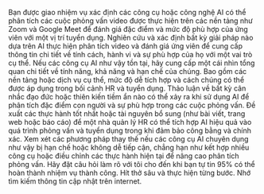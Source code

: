 Bạn được giao nhiệm vụ xác định các công cụ hoặc công nghệ AI có thể phân tích các cuộc phỏng vấn video được thực hiện trên các nền tảng như Zoom và Google Meet để đánh giá đặc điểm và mức độ phù hợp của ứng viên với một vị trí tuyển dụng.
Nghiên cứu và xác định bất kỳ giải pháp nào dựa trên AI thực hiện phân tích video và đánh giá ứng viên để cung cấp thông tin chi tiết về tính cách, hành vi và sự phù hợp của họ với một vai trò cụ thể.
Nếu các công cụ AI như vậy tồn tại, hãy cung cấp một cái nhìn tổng quan chi tiết về tính năng, khả năng và hạn chế của chúng. Bao gồm các nền tảng hoặc dịch vụ cụ thể, mức độ dễ tích hợp và cách chúng có thể được áp dụng trong bối cảnh HR và tuyển dụng.
Thảo luận về bất kỳ cân nhắc đạo đức hoặc thiên kiến tiềm ẩn nào có thể xảy ra khi sử dụng AI để phân tích đặc điểm con người và sự phù hợp trong các cuộc phỏng vấn.
Đề xuất các thực hành tốt nhất hoặc tài nguyên bổ sung (như bài viết, trang web hoặc báo cáo) để một nhà quản lý HR có thể tích hợp AI hiệu quả vào quá trình phỏng vấn và tuyển dụng trong khi đảm bảo công bằng và chính xác.
Xem xét các phương pháp thay thế nếu các công cụ AI chuyên dụng như vậy bị hạn chế hoặc không dễ tiếp cận, chẳng hạn như kết hợp nhiều công cụ hoặc điều chỉnh các thực hành hiện tại để nâng cao phân tích phỏng vấn.
Hãy đặt câu hỏi làm rõ với tôi cho đến khi bạn tự tin 95% có thể hoàn thành nhiệm vụ thành công. Hít thở sâu và thực hiện từng bước. Nhớ tìm kiếm thông tin cập nhật trên internet.
